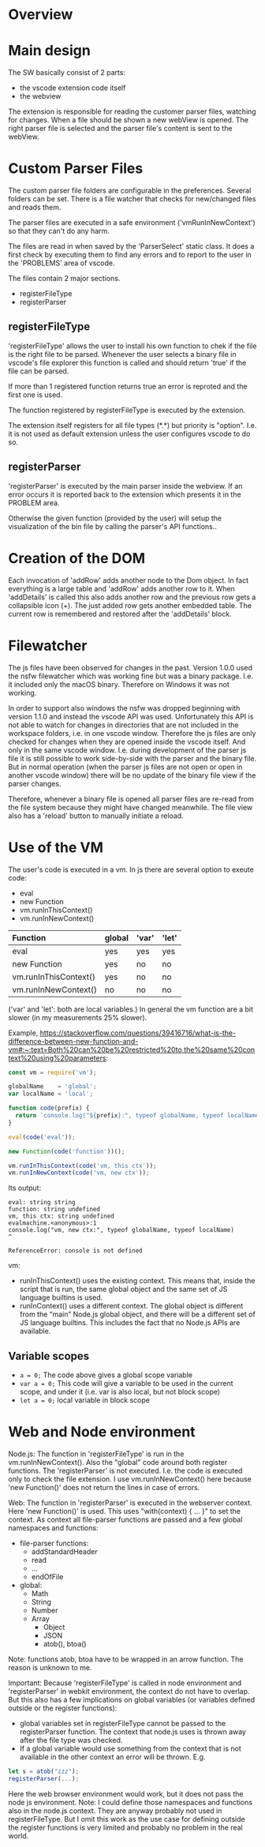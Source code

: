 # Overview

# Main design

The SW basically consist of 2 parts:
- the vscode extension code itself
- the webview

The extension is responsible for reading the customer parser files, watching for changes.
When a file should be shown a new webView is opened.
The right parser file is selected and the parser file's content is sent to the webView.


# Custom Parser Files

The custom parser file folders are configurable in the preferences. Several folders can be set.
There is a file watcher that checks for new/changed files and reads them.

The parser files are executed in a safe environment ('vmRunInNewContext') so that they can't do any harm.

The files are read in when saved by the 'ParserSelect' static class.
It does a first check by executing them to find any errors and to report to the user in the 'PROBLEMS' area of vscode.

The files contain 2 major sections.
- registerFileType
- registerParser


## registerFileType

'registerFileType' allows the user to install his own function to chek if the file is the right file to be parsed.
Whenever the user selects a binary file in vscode's file explorer this function is called and should return 'true' if the file can be parsed.

If more than 1 registered function returns true an error is reproted and the first one is used.

The function registered by registerFileType is executed by the extension.

The extension itself registers for all file types (\*.*) but priority is "option". I.e. it is not used as default extension unless the user configures vscode to do so.

## registerParser

'registerParser' is executed by the main parser inside the webview.
If an error occurs it is reported back to the extension which presents it in the PROBLEM area.

Otherwise the given function (provided by the user) will setup the visualization of the bin file by calling the parser's API functions..


# Creation of the DOM

Each invocation of 'addRow' adds another node to the Dom object.
In fact everything is a large table and 'addRow' adds another row to it.
When 'addDetails' is called this also adds another row and the previous row gets a collapsible icon (+).
The just added row gets another embedded table. The current row is remembered and restored after the 'addDetails' block.


# Filewatcher

The js files have been observed for changes in the past. Version 1.0.0 used the nsfw filewatcher which was working fine but was a binary package. I.e. it included only the macOS binary.
Therefore on Windows it was not working.

In order to support also windows the nsfw was dropped beginning with version 1.1.0 and instead the vscode API was used.
Unfortunately this API is not able to watch for changes in directories that are not included in the workspace folders, i.e. in one vscode window.
Therefore the js files are only checked for changes when they are opened inside the vscode itself. And only in the same vscode window.
I.e. during development of the parser js file it is still possible to work side-by-side with the parser and the binary file.
But in normal operation (when the parser js files are not open or open in another vscode window) there will be no update of the binary file view if the parser changes.

Therefore, whenever a binary file is opened all parser files are re-read from the file system because they might have changed meanwhile.
The file view also has a 'reload' button to manually initiate a reload.


# Use of the VM
The user's code is executed in a vm.
In js there are several option to exeute code:
- eval
- new Function
- vm.runInThisContext()
- vm.runInNewContext()

| Function              | global | 'var' | 'let' |
| :-------------------- | :----- | :---- | :---- |
| eval                  | yes    | yes   | yes   |
| new Function          | yes    | no    | no    |
| vm.runInThisContext() | yes    | no    | no    |
| vm.runInNewContext()  | no     | no    | no    |

('var' and 'let': both are local variables.)
In general the vm function are a bit slower (in my measurements 25% slower).

Example, https://stackoverflow.com/questions/39416716/what-is-the-difference-between-new-function-and-vm#:~:text=Both%20can%20be%20restricted%20to,the%20same%20context%20using%20parameters:
~~~js
const vm = require('vm');

globalName    = 'global';
var localName = 'local';

function code(prefix) {
  return `console.log("${prefix}:", typeof globalName, typeof localName)`;
}

eval(code('eval'));

new Function(code('function'))();

vm.runInThisContext(code('vm, this ctx'));
vm.runInNewContext(code('vm, new ctx'));
~~~

Its output:
~~~
eval: string string
function: string undefined
vm, this ctx: string undefined
evalmachine.<anonymous>:1
console.log("vm, new ctx:", typeof globalName, typeof localName)
^

ReferenceError: console is not defined
~~~

vm:
- runInThisContext() uses the existing context. This means that, inside the script that is run, the same global object and the same set of JS language builtins is used.
- runInContext() uses a different context. The global object is different from the “main” Node.js global object, and there will be a different set of JS language builtins. This includes the fact that no Node.js APIs are available.


## Variable scopes
- ```a = 0;``` The code above gives a global scope variable
- ```var a = 0;``` This code will give a variable to be used in the current scope, and under it (i.e. var is also local, but not block scope)
- ```let a = 0;``` local variable in block scope


# Web and Node environment
Node.js:
The function in 'registerFileType' is run in the vm.runInNewContext().
Also the "global" code around both register functions.
The 'registerParser' is not executed.
I.e. the code is executed only to check the file extension.
I use vm.runInNewContext() here because 'new Function()' does not return the lines in case of errors.

Web:
The function in 'registerParser' is executed in the webserver context.
Here 'new Function()' is used.
This uses "with(context) { ... }" to set the context.
As context all file-parser functions are passed and a few global namespaces and functions:
- file-parser functions:
  - addStandardHeader
  - read
  - ...
  - endOfFile
- global:
  - Math
  - String
  - Number
  - Array
	- Object
	- JSON
	- atob(), btoa()

Note: functions atob, btoa have to be wrapped in an arrow function. The reason is unknown to me.

Important:
Because 'registerFileType' is called in node environment and 'registerParser' in webkit environment, the context do not have to overlap.
But this also has a few implications on global variables (or variables defined outside or the register functions):
- global variables set in registerFileType cannot be passed to the registerParser function.
The context that node.js uses is thrown away after the file type was checked.
- If a global variable would use something from the context that is not available in the other context an error will be thrown. E.g.
~~~js
let s = atob("zzz");
registerParser(...);
~~~
Here the web browser environment would work, but it does not pass the node js environment.
Note: I could define those namespaces and functions also in the node.js context. They are anyway probably not used in registerFileType. But I omit this work as the use case for defining outside the register functions is very limited and probably no problem in the real world.
